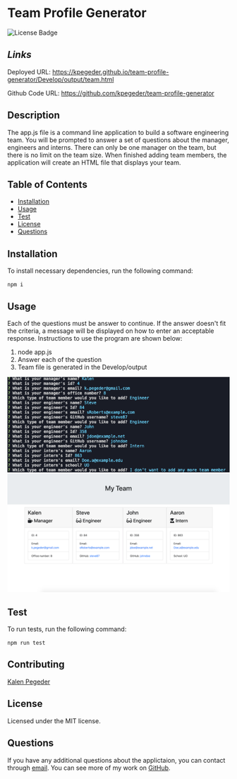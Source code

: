 # Team Profile Generator

![License Badge](https://img.shields.io/badge/License-MIT-blue)

## _Links_

Deployed URL: https://kpegeder.github.io/team-profile-generator/Develop/output/team.html

Github Code URL: https://github.com/kpegeder/team-profile-generator

## Description

The app.js file is a command line application to build a software engineering team. You will be prompted to answer a set of questions about the manager, engineers and interns. There can only be one manager on the team, but there is no limit on the team size. When finished adding team members, the application will create an HTML file that displays your team.

## Table of Contents

- [Installation](#installation)
- [Usage](#usage)
- [Test](#test)
- [License](#license)
- [Questions](#questions)

## Installation

To install necessary dependencies, run the following command:

```
npm i
```

## Usage

Each of the questions must be answer to continue. If the answer doesn't fit the criteria, a message will be displayed on how to enter an acceptable response. Instructions to use the program are shown below:

1. node app.js
2. Answer each of the question
3. Team file is generated in the Develop/output

![Console Demo](./Develop/assets/console.png)
![Website Demo](./Develop/assets/team.png)

## Test

To run tests, run the following command:

```
npm run test
```

## Contributing

[Kalen Pegeder](https://github.com/kpegeder)

## License

Licensed under the MIT license.

## Questions

If you have any additional questions about the applictaion, you can contact through [email](mailto:k.pegeder@gmail.com).
You can see more of my work on [GitHub](https://github.com/kpegeder).

